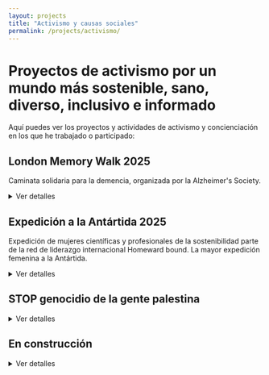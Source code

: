 ```yaml
---
layout: projects
title: "Activismo y causas sociales"
permalink: /projects/activismo/
---
```


# Proyectos de activismo por un mundo más sostenible, sano, diverso, inclusivo e informado

Aquí puedes ver los proyectos y actividades de activismo y concienciación en los que he trabajado o participado:

## London Memory Walk 2025 
Caminata solidaria para la demencia, organizada por la Alzheimer's Society.

<details>
<summary>Ver detalles</summary>
<p><strong>Estado:</strong> Activo</p>
<p><strong>Recaudación de fondos para la causa:</strong> 
    <a href="https://www.justgiving.com/team/ospasosderosa" target="_blank">
Campaña para la Alzheimer's Society
    </a>
</p>
<p><strong>Por quién:</strong> En memoria de mi abuela</p>
<p><strong>Historia:</strong> </p>
<p>El equipo "OS PASOS DE ROSA" participamos en la caminata por la memoria organizada por la Sociedad británica para el Alzheimer (Alzheimer’s Society) en Londres.
Cada paso que daremos en la caminata por la memoria será por mi abuela Rosa y por todas las personas que viven con demencia, en ellas mismas o en sus seres queridos. Haz que esta caminata popular cuente: dona y acompáñanos. Tu donación ayudará a la Alzheimer’s Society a que siga ofreciendo apoyo y acompañamiento y a reescribir la historia de la demencia. Ahora, permíteme que te cuente nuestra historia con la demencia.
</p>

<p>Rosa.
</p>
<p>Color?
</p>
<p>Flor.
</p>
<p>Rosa con gotas de rocío por la mañana,
</p>
<p>Recuerdos.
</p>
<p>Rosa marchita,
</p>
<p>Olvidos.
</p>
<p>Pétalos caídos,
</p>
<p>Historias para los vivos.
</p>

<p>Mi abuela se llamaba Rosa. Era una señora tradicional del rural gallego (España), siempre vestida de negro. Cuando vistió de su color fue antes de que yo naciese, posiblemente de niña, haciendo teatro y recitales junto a su hermana, o cuando aprendían a leer, a escribir, geografía y alguna versión de la historia en una escuela pública en los inicios de una dictadura. De joven vivió de la tierra, como la familia. Hasta que Manuel le ofreció otra vida: la de las mujeres que esperan a los que se van al mar, la de una mujer que recorría España para ver a su amor en cada puerto en el que atracaba durante su travesía por el mundo. Manuel también le dio a la niña de sus ojos, mi madre, también Rosa.
</p>
<p>Además de la niña rosa de sus ojos, durante no mucho tiempo, tuvo el iris negro de unos ojos que nunca pudieron ver. Aun así la familia creció años más tarde, antes de reducirse. Aquello que no debía nombrarse excavó un túnel negro que ella cruzaba cada día. Lo atravesaba cargada de todo el amor necesario para tapar su sombra y la soledad de no estar sola. La mayor parte de ese amor lo recibíamos mi madre y yo, viviendo las tres y mi padre bajo un mismo techo.
</p>
<p>Aquello que no debía nombrarse volvió a aparecer, pero no hizo cambios en el túnel, solo en los pulmones, y se fue. El túnel se oscureció más cuando yo me fui, y ella sintió la soledad de estar más sola. El color rosa lo traían las cartas, las llamadas y las visitas. Cuando le hablé de mi pareja por primera vez, creó una nueva historia memorable, ella, curiosa e imaginativa. Una imaginación que volaba cada vez más libre, y más alejada de su sombra, de su memoria y de su cuerpo. Como cuando me fue a visitar a Granada... volando en una silla.
</p>
<p>La niña rosa de sus ojos la cuidó con la devoción, amor y paciencia que se cuida a una madre que se olvida de su hija.

</p>
<p>2020.
</p>
<p>Pandemia.
</p>
<p>Dos países.
</p>
<p>Una distancia cada vez más larga entre las historias que repetía y me encantaría volver a escuchar, y sus recuerdos exiliados a ninguna parte.
</p>
<p>Rosa bella, rosa marchita.
</p>
<p>Manos suaves que se quedaron quietas para siempre después de leer una postal de Navidad con noticias tan tristes para ella que no merecía ser celebrada.
</p>
<p>Rosa bella, rosa libre.
</p>
<p>Manos jóvenes, ya libres, con heridas de batalla, que hasta 7 meses más tarde no pudieron sentir las manos que podrían ayudar a cerrarlas.
</p>
<p>Un tiempo cada vez más largo entre el silencioso adiós de Rosa y los abrazos no abrazados a tiempo.
</p>
<p>Maldita pandemia.
</p>
<p>Benditas vacunas.
</p>
<p>2021.

</p>
<p>2025. Este año se cumplen cinco desde que mi abuela Rosa falleció. Y por eso caminamos juntos en esta caminata popular. Caminamos mi madre, mi padre, y yo. Caminamos por la mujer de las historias que no se acababan hasta que se acabaron. También caminamos por la mujer de los cuidados, mi madre. Queremos recordar a nuestra abuela/madre/suegra, visibilizar la demencia con nuestra historia personal, y animar a donar para hacer frente a la que será la mayor pandemia de nuestro tiempo. Ya hemos movilizado a mi pareja, que también caminará con nosotros para recordar a la señora que se sorprendió de que no fuese negro cuando supo de él. Ahora nos falta movilizarte a ti.

</p>
<p>Cada paso adelante es un paso hacia construir un mundo donde se pueda vivir una vida digna con demencia. Te invitamos a donar a la Alzheimer's Society, para que cada historia cuente.

</p>
<p>Rosa: Color, Flor, Red.

</p>
<p>Gracias.
</p>

</details>

## Expedición a la Antártida 2025 
Expedición de mujeres científicas y profesionales de la sostenibilidad parte de la red de liderazgo internacional Homeward bound. La mayor expedición femenina a la Antártida.

<details>
<summary>Ver detalles</summary>
<p><strong>Estado:</strong> Finalizada</p>
<p><strong>Recaudación de fondos para la causa:</strong> 
          <a href="https://chuffed.org/project/albafsanleshb8esp" target="_blank">
Campaña para la participación en la expedición
          </a>
</p>
<p><strong>Por quién:</strong> Por mí, por las mujeres invisibilizadas, por Galicia en el mundo, por las generaciones futuras y por una sociedad sana y justa en un mundo sostenible y diverso</p>
<p><strong>Historia:</strong> 
      <a href="https://homewardboundprojects.com.au/profile/alba-fernandez-sanles/" target="_blank">
        Mi perfil en inglés; 
        </a>
      <a href="https://homewardboundprojects.com.au/hbtransform2025/" target="_blank">
        Expedición HBTransform
        </a>
</p>

</details>

## STOP genocidio de la gente palestina 

<details>
<summary>Ver detalles</summary>
<p><strong>Estado:</strong> Activo</p>
<p><strong>Recaudación de fondos para la causa:</strong> No</p>
<p><strong>Por quién:</strong> Por la gente palestina y por un mundo tolerante y descolonizado</p>
<p><strong>Historia:</strong> Mi activismo por esta causa usa diferentes formatos difíciles de plasmar y ejecutar en formato de proyecto.
</p>
  
</details>

## **En construcción**

<details>
<summary>Ver detalles</summary>
<p><strong>Estado:</strong> Activo</p>

</details>
